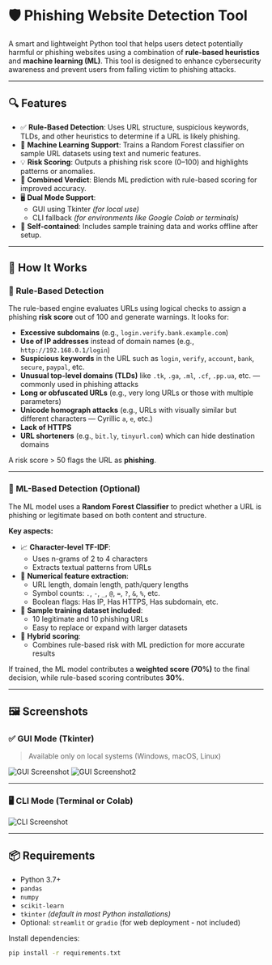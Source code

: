 # 🛡️ Phishing Website Detection Tool

A smart and lightweight Python tool that helps users detect potentially harmful or phishing websites using a combination of **rule-based heuristics** and **machine learning (ML)**. This tool is designed to enhance cybersecurity awareness and prevent users from falling victim to phishing attacks.

---

## 🔍 Features

- ✅ **Rule-Based Detection**: Uses URL structure, suspicious keywords, TLDs, and other heuristics to determine if a URL is likely phishing.
- 🤖 **Machine Learning Support**: Trains a Random Forest classifier on sample URL datasets using text and numeric features.
- 💡 **Risk Scoring**: Outputs a phishing risk score (0–100) and highlights patterns or anomalies.
- 🧠 **Combined Verdict**: Blends ML prediction with rule-based scoring for improved accuracy.
- 🖥️ **Dual Mode Support**: 
  - GUI using Tkinter *(for local use)*
  - CLI fallback *(for environments like Google Colab or terminals)*
- 📁 **Self-contained**: Includes sample training data and works offline after setup.

---

## 🧪 How It Works

### 🔹 Rule-Based Detection

The rule-based engine evaluates URLs using logical checks to assign a phishing **risk score** out of 100 and generate warnings. It looks for:

-  **Excessive subdomains** (e.g., `login.verify.bank.example.com`)
-  **Use of IP addresses** instead of domain names (e.g., `http://192.168.0.1/login`)
-  **Suspicious keywords** in the URL such as `login`, `verify`, `account`, `bank`, `secure`, `paypal`, etc.
-  **Unusual top-level domains (TLDs)** like `.tk`, `.ga`, `.ml`, `.cf`, `.pp.ua`, etc. — commonly used in phishing attacks
-  **Long or obfuscated URLs** (e.g., very long URLs or those with multiple parameters)
-  **Unicode homograph attacks** (e.g., URLs with visually similar but different characters — Cyrillic `а`, `е`, etc.)
-  **Lack of HTTPS**
-  **URL shorteners** (e.g., `bit.ly`, `tinyurl.com`) which can hide destination domains

A risk score > 50 flags the URL as **phishing**.

---

### 🔹 ML-Based Detection (Optional)

The ML model uses a **Random Forest Classifier** to predict whether a URL is phishing or legitimate based on both content and structure.

**Key aspects:**

- 📈 **Character-level TF-IDF**:
  - Uses n-grams of 2 to 4 characters
  - Extracts textual patterns from URLs
- 🔢 **Numerical feature extraction**:
  - URL length, domain length, path/query lengths
  - Symbol counts: `.`, `-`, `_`, `@`, `=`, `?`, `&`, `%`, etc.
  - Boolean flags: Has IP, Has HTTPS, Has subdomain, etc.
- 🧪 **Sample training dataset included**:
  - 10 legitimate and 10 phishing URLs
  - Easy to replace or expand with larger datasets
- 🔁 **Hybrid scoring**:
  - Combines rule-based risk with ML prediction for more accurate results

If trained, the ML model contributes a **weighted score (70%)** to the final decision, while rule-based scoring contributes **30%**.

---

## 🖼️ Screenshots

### ✅ GUI Mode (Tkinter)
> Available only on local systems (Windows, macOS, Linux)

![GUI Screenshot](https://github.com/user-attachments/assets/5f18ff16-16cf-4c1e-8a1e-c4618a63cbba)
![GUI Screenshot2](https://github.com/user-attachments/assets/8cbe43e3-0be6-4b57-91e3-dbbc66a2e6fc)



---

### 🖥️ CLI Mode (Terminal or Colab)

![CLI Screenshot](screenshots/cli_example.png)

---

## 📦 Requirements

- Python 3.7+
- `pandas`
- `numpy`
- `scikit-learn`
- `tkinter` *(default in most Python installations)*
- Optional: `streamlit` or `gradio` (for web deployment - not included)

Install dependencies:
```bash
pip install -r requirements.txt
